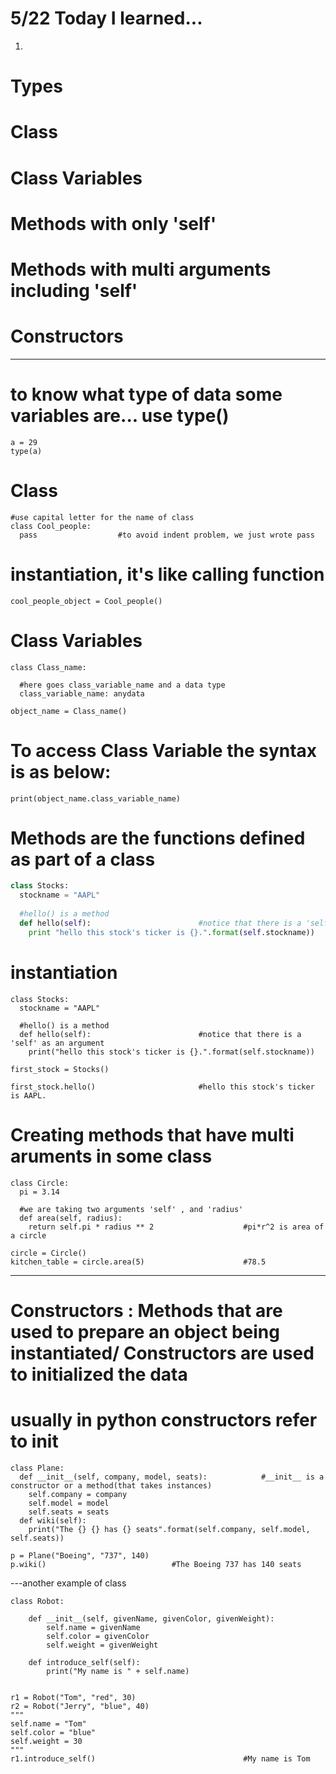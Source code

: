 # 5/22 Today I learned... 
1.
# Types
# Class
# Class Variables
# Methods with only 'self'
# Methods with multi arguments including 'self'
# Constructors

---
# to know what type of data some variables are... use type()

```
a = 29
type(a)
```

# Class

```
#use capital letter for the name of class
class Cool_people:
  pass                  #to avoid indent problem, we just wrote pass
```

# instantiation, it's like calling function
`cool_people_object = Cool_people()`

# Class Variables

```
class Class_name:
  
  #here goes class_variable_name and a data type
  class_variable_name: anydata

object_name = Class_name()
```

# To access Class Variable the syntax is as below:

```
print(object_name.class_variable_name)
```

# Methods are the functions defined as part of a class

```py
class Stocks:
  stockname = "AAPL"
  
  #hello() is a method
  def hello(self):                        #notice that there is a 'self' as an argument
    print "hello this stock's ticker is {}.".format(self.stockname))
```

# instantiation
```
class Stocks:
  stockname = "AAPL"
  
  #hello() is a method
  def hello(self):                        #notice that there is a 'self' as an argument
    print("hello this stock's ticker is {}.".format(self.stockname))
    
first_stock = Stocks()

first_stock.hello()                       #hello this stock's ticker is AAPL.
```

# Creating methods that have multi aruments in some class

```
class Circle:
  pi = 3.14
  
  #we are taking two arguments 'self' , and 'radius'
  def area(self, radius):
    return self.pi * radius ** 2                    #pi*r^2 is area of a circle
  
circle = Circle()
kitchen_table = circle.area(5)                      #78.5
```

---
# Constructors : Methods that are used to prepare an object being instantiated/ Constructors are used to initialized the data
# usually in python constructors refer to __init__

```
class Plane:
  def __init__(self, company, model, seats):            #__init__ is a constructor or a method(that takes instances)
    self.company = company
    self.model = model
    self.seats = seats
  def wiki(self):
    print("The {} {} has {} seats".format(self.company, self.model, self.seats))
    
p = Plane("Boeing", "737", 140)
p.wiki()                            #The Boeing 737 has 140 seats
```

---another example of class
```
class Robot:
  
    def __init__(self, givenName, givenColor, givenWeight):
        self.name = givenName
        self.color = givenColor
        self.weight = givenWeight
        
    def introduce_self(self):
        print("My name is " + self.name)
        
        
r1 = Robot("Tom", "red", 30)
r2 = Robot("Jerry", "blue", 40)
"""
self.name = "Tom"
self.color = "blue"
self.weight = 30
"""
r1.introduce_self()                                 #My name is Tom
```
